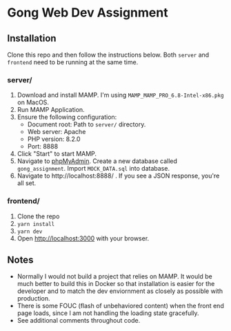 # Gong Web Dev Assignment

## Installation
Clone this repo and then follow the instructions below. Both `server` and `frontend` need to be running at the same time.

### server/

1. Download and install MAMP. I'm using `MAMP_MAMP_PRO_6.8-Intel-x86.pkg` on MacOS.
2. Run MAMP Application.
3. Ensure the following configuration:
   * Document root: Path to `server/` directory.
   * Web server: Apache
   * PHP version: 8.2.0
   * Port: 8888
4. Click "Start" to start MAMP.
5. Navigate to [phpMyAdmin](http://localhost:8888/phpMyAdmin5/). Create a new database called `gong_assignment`. Import `MOCK_DATA.sql` into database.
6. Navigate to http://localhost:8888/ . If you see a JSON response, you're all set.

### frontend/

1. Clone the repo
2. `yarn install`
3. `yarn dev`
4. Open [http://localhost:3000](http://localhost:3000) with your browser.

## Notes
* Normally I would not build a project that relies on MAMP. It would be much better to build this in Docker so that installation is easier for the developer and to match the dev enviornment as closely as possible with production.
* There is some FOUC (flash of unbehaviored content) when the front end page loads, since I am not handling the loading state gracefully.
* See additional comments throughout code.
